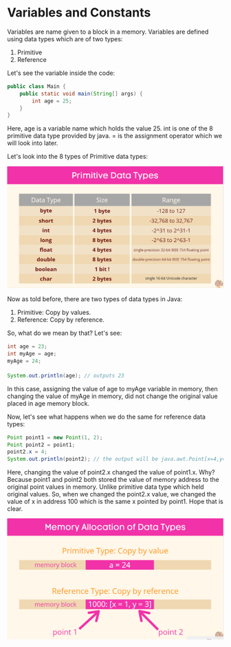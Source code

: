 # Variables and Constants

Variables are name given to a block in a memory. Variables are defined using data types which are of two types:

1. Primitive
2. Reference

Let's see the variable inside the code:
```java
public class Main {
    public static void main(String[] args) {
        int age = 25;
    }
}   
```
Here, age is a variable name which holds the value 25. int is one of the 8 primitive data type provided by java. = is the assignment operator which we will look into later.

Let's look into the 8 types of Primitive data types:

![Data Types](../images/data_types_size.png)

Now as told before, there are two types of data types in Java:

1. Primitive: Copy by values.
2. Reference: Copy by reference.

So, what do we mean by that? Let's see:

```java
int age = 23;
int myAge = age;
myAge = 24;

System.out.println(age); // outputs 23
```
In this case, assigning the value of age to myAge variable in memory, then changing the value of myAge in memory, did not change the original value placed in age memory block.

Now, let's see what happens when we do the same for reference data types:

```java
Point point1 = new Point(1, 2);
Point point2 = point1;
point2.x = 4;
System.out.println(point2); // the output will be java.awt.Point[x=4,y=2] rather than java.awt.Point[x=1,y=2]
```

Here, changing the value of point2.x changed the value of point1.x. Why? Because point1 and point2 both stored the value of memory address to the original point values in memory. Unlike primitive data type which held original values. So, when we changed the point2.x value, we changed the value of x in address 100 which is the same x pointed by point1. Hope that is clear.

![Memory Allocation](../images/memory_allocation.png)